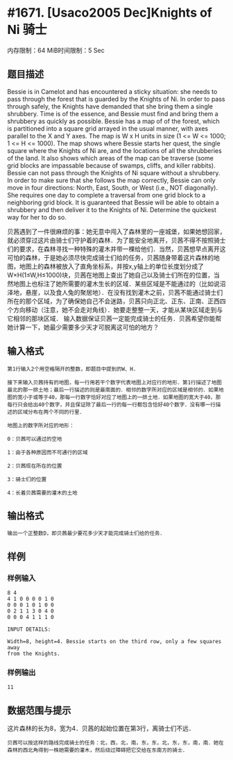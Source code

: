 # #1671. [Usaco2005 Dec]Knights of Ni 骑士

内存限制：64 MiB时间限制：5 Sec

## 题目描述

Bessie is in Camelot and has encountered a sticky situation: she needs to pass through the forest that is guarded by the Knights of Ni. In order to pass through safely, the Knights have demanded that she bring them a single shrubbery. Time is of the essence, and Bessie must find and bring them a shrubbery as quickly as possible. Bessie has a map of of the forest, which is partitioned into a square grid arrayed in the usual manner, with axes parallel to the X and Y axes. The map is W x H units in size (1 <= W <= 1000; 1 <= H <= 1000). The map shows where Bessie starts her quest, the single square where the Knights of Ni are, and the locations of all the shrubberies of the land. It also shows which areas of the map can be traverse (some grid blocks are impassable because of swamps, cliffs, and killer rabbits). Bessie can not pass through the Knights of Ni square without a shrubbery. In order to make sure that she follows the map correctly, Bessie can only move in four directions: North, East, South, or West (i.e., NOT diagonally). She requires one day to complete a traversal from one grid block to a neighboring grid block. It is guaranteed that Bessie will be able to obtain a shrubbery and then deliver it to the Knights of Ni. Determine the quickest way for her to do so. 

 贝茜遇到了一件很麻烦的事：她无意中闯入了森林里的一座城堡，如果她想回家，就必须穿过这片由骑士们守护着的森林．为了能安全地离开，贝茜不得不按照骑士们的要求，在森林寻找一种特殊的灌木并带一棵给他们．当然，贝茜想早点离开这可怕的森林，于是她必须尽快完成骑士们给的任务，贝茜随身带着这片森林的地图，地图上的森林被放入了直角坐标系，并按x,y轴上的单位长度划分成了W&times;H(1&le;W,H&le;1000)块，贝茜在地图上查出了她自己以及骑士们所在的位置，当然地图上也标注了她所需要的灌木生长的区域．某些区域是不能通过的（比如说沼泽地，悬崖，以及食人兔的聚居地）．在没有找到灌木之前，贝茜不能通过骑士们所在的那个区域，为了确保她自己不会迷路，贝茜只向正北、正东、正南、正西四个方向移动（注意，她不会走对角线）．她要走整整一天，才能从某块区域走到与它相邻的那块区域．    输入数据保证贝茜一定能完成骑士的任务．贝茜希望你能帮她计算一下，她最少需要多少天才可脱离这可怕的地方？

## 输入格式

    第1行输入2个用空格隔开的整数，即题目中提到的W、H.

    接下来输入贝茜持有的地图，每一行用若干个数字代表地图上对应行的地形．第1行描述了地图最北的那一排土地；最后一行描述的则是最南面的．相邻的数字所对应的区域是相邻的．如果地图的宽小于或等于40，那每一行数字恰好对应了地图上的一排土地．如果地图的宽大于40，那每行只会给出40个数字，并且保证除了最后一行的每一行都包含恰好40个数字．没有哪一行描述的区域分布在两个不同的行里．

    地图上的数字所对应的地形：

    0：贝茜可以通过的空地

    1：由于各种原因而不可通行的区域

    2：贝茜现在所在的位置

    3：骑士们的位置

    4：长着贝茜需要的灌木的土地

## 输出格式

    输出一个正整数D，即贝茜最少要花多少天才能完成骑士们给的任务．

## 样例

### 样例输入

    
    8 4
    4 1 0 0 0 0 1 0
    0 0 0 1 0 1 0 0
    0 2 1 1 3 0 4 0
    0 0 0 4 1 1 1 0
    
    INPUT DETAILS:
    
    Width=8, height=4. Bessie starts on the third row, only a few squares away
    from the Knights.
    
    

### 样例输出

    
    11
    
    
    

## 数据范围与提示

 这片森林的长为8，宽为4．贝茜的起始位置在第3行，离骑士们不远．

    贝茜可以按这样的路线完成骑士的任务：北，西，北，南，东，东，北，东，东，南，南．她在森林的西北角得到一株她需要的灌木，然后绕过障碍把它交给在东南方的骑士．
